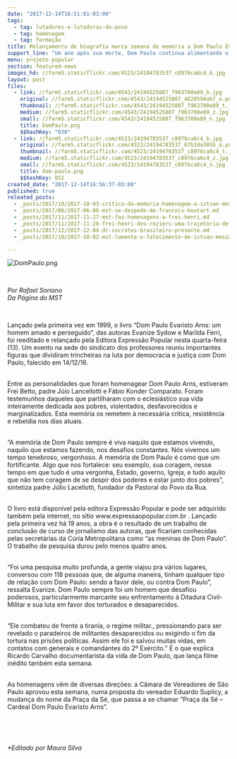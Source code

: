```yaml
---
date: "2017-12-14T16:51:01-03:00"
tags:
  - tag: lutadores-e-lutadoras-do-povo
  - tag: homenagem
  - tag: formação
title: Relançamento de biografia marca semana de memória a Dom Paulo Evaristo Arns
support_line: "Um ano após sua morte, Dom Paulo continua alimentando o espírito dos que lutam por justiça"
menu: projeto popular
section: featured-news
images_hd: //farm5.staticflickr.com/4523/24194783537_c8976ca6c4_b.jpg
layout: post
files:
  - link: //farm5.staticflickr.com/4543/24194525807_f963700e89_b.jpg
    original: //farm5.staticflickr.com/4543/24194525807_4828594ab7_o.png
    thumbnail: //farm5.staticflickr.com/4543/24194525807_f963700e89_t.jpg
    medium: //farm5.staticflickr.com/4543/24194525807_f963700e89_z.jpg
    small: //farm5.staticflickr.com/4543/24194525807_f963700e89_n.jpg
    title: DomPaulo.png
    $$hashKey: "030"
  - link: //farm5.staticflickr.com/4523/24194783537_c8976ca6c4_b.jpg
    original: //farm5.staticflickr.com/4523/24194783537_67b2da305b_o.png
    thumbnail: //farm5.staticflickr.com/4523/24194783537_c8976ca6c4_t.jpg
    medium: //farm5.staticflickr.com/4523/24194783537_c8976ca6c4_z.jpg
    small: //farm5.staticflickr.com/4523/24194783537_c8976ca6c4_n.jpg
    title: dom-paulo.png
    $$hashKey: 05I
created_date: "2017-12-14T16:56:37-03:00"
published: true
releated_posts:
  - _posts/2017/10/2017-10-03-critico-da-memoria-homenagem-a-istvan-meszaros.md
  - _posts/2017/06/2017-06-06-mst-se-despede-de-francois-houtart.md
  - _posts/2017/11/2017-11-27-mst-faz-homenagens-a-frei-henri.md
  - _posts/2017/11/2017-11-28-frei-henri-des-roziers-uma-trajetoria-de-luta-e-compromisso-com-o-povo.md
  - _posts/2017/12/2017-12-04-dr-socrates-brasileiro-presente.md
  - _posts/2017/10/2017-10-02-mst-lamenta-o-falecimento-de-istvan-meszaros.md

---
```

<p><img alt="DomPaulo.png" src="//farm5.staticflickr.com/4543/24194525807_f963700e89_b.jpg" /></p>

<p>&nbsp;</p>

<p><em>Por Rafael Soriano<br />
Da P&aacute;gina do MST</em></p>

<p>&nbsp;</p>

<p>Lan&ccedil;ado pela primeira vez em 1999, o livro &ldquo;Dom Paulo Evaristo Arns: um homem amado e perseguido&rdquo;, das autoras Evanize Sydow e Marilda Ferri, foi reeditado e relan&ccedil;ado pela Editora Express&atilde;o Popular nesta quarta-feira (13). Um evento na sede do sindicato dos professores reuniu importantes figuras que dividiram trincheiras na luta por democracia e justi&ccedil;a com Dom Paulo, falecido em 14/12/16.</p>

<p><br />
Entre as personalidades que foram homenagear Dom Paulo Arns, estiveram Frei Betto, padre J&uacute;io Lancellotti e F&aacute;bio Konder Comparato. Foram testemunhos daqueles que partilharam com o eclesi&aacute;stico sua vida inteiramente dedicada aos pobres, violentados, desfavorecidos e marginalizados. Esta mem&oacute;ria os remetem &agrave; necess&aacute;ria cr&iacute;tica, resist&ecirc;ncia e rebeldia nos dias atuais.</p>

<p><br />
&ldquo;A mem&oacute;ria de Dom Paulo sempre &eacute; viva naquilo que estamos vivendo, naquilo que estamos fazendo, nos desafios constantes. N&oacute;s vivemos um tempo tenebroso, vergonhoso. A mem&oacute;ria de Dom Paulo &eacute; como que um fortificante. Algo que nos fortalece: seu exemplo, sua coragem, nesse tempo em que tudo &eacute; uma vergonha, Estado, governo, Igreja, e tudo aquilo que n&atilde;o tem coragem de se despir dos poderes e estar junto dos pobres&rdquo;, sintetiza padre J&uacute;lio Lacellotti, fundador da Pastoral do Povo da Rua.</p>

<p><br />
O livro est&aacute; dispon&iacute;vel pela editora Express&atilde;o Popular e pode ser adquirido tamb&eacute;m pela internet, no s&iacute;tio www.expressaopopular.com.br . Lan&ccedil;ado pela primeira vez h&aacute; 19 anos, a obra &eacute; o resultado de um trabalho de conclus&atilde;o de curso de jornalismo das autoras, que ficariam conhecidas pelas secret&aacute;rias da C&uacute;ria Metropolitana como &ldquo;as meninas de Dom Paulo&rdquo;. O trabalho de pesquisa durou pelo menos quatro anos.</p>

<p><br />
&ldquo;Foi uma pesquisa muito profunda, a gente viajou pra v&aacute;rios lugares, conversou com 118 pessoas que, de alguma maneira, tinham qualquer tipo de rela&ccedil;&atilde;o com Dom Paulo: sendo a favor dele, ou contra Dom Paulo&rdquo;, ressalta Evanize. Dom Paulo sempre foi um homem que desafiou poderosos, particularmente marcante seu enfrentamento &agrave; Ditadura Civil-Militar e sua luta em favor dos torturados e desaparecidos.</p>

<p><br />
&ldquo;Ele combateu de frente a tirania, o regime militar., pressionando para ser revelado o paradeiros de militantes desaparecidos ou exigindo o fim da tortura nas pris&otilde;es pol&iacute;ticas. Assim ele foi e salvou muitas vidas, em contatos com generais e comandantes do 2&ordm; Ex&eacute;rcito.&rdquo; &Eacute; o que explica Ricardo Carvalho documentarista da vida de Dom Paulo, que lan&ccedil;a filme in&eacute;dito tamb&eacute;m esta semana.</p>

<p><br />
As homenagens v&ecirc;m de diversas dire&ccedil;&otilde;es: a C&acirc;mara de Vereadores de S&atilde;o Paulo aprovou esta semana, numa proposta do vereador Eduardo Suplicy, a mudan&ccedil;a do nome da Pra&ccedil;a da S&eacute;, que passa a se chamar &ldquo;Pra&ccedil;a da S&eacute; &ndash; Cardeal Dom Paulo Evaristo Arns&rdquo;.</p>

<p>&nbsp;</p>

<p>&nbsp;</p>

<p><em>*Editado por Maura Silva</em></p>
